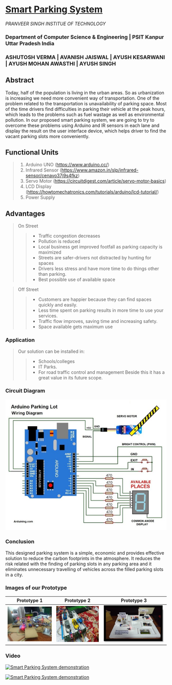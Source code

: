 # <u>**Smart Parking System**</u>
*PRANVEER SINGH INSTITUE OF TECHNOLOGY*
### Department of Computer Science & Engineering | PSIT Kanpur Uttar Pradesh India
### **ASHUTOSH VERMA | AVANISH JAISWAL | AYUSH KESARWANI | AYUSH MOHAN AWASTHI | AYUSH SINGH** 

## Abstract
<p>Today, half of the population is living in the urban areas. So as urbanization is increasing we need more convenient way of transportation. One of the problem related to the transportation is unavailability of parking space. Most of the time drivers find difficulties in parking their vehicle at the peak hours, which leads to the problems such as fuel wastage as well as environmental pollution. In our proposed smart parking system, we are going to try to overcome these problems using Arduino and IR sensors in each lane and display the result on the user interface device, which helps driver to find the vacant parking slots more conveniently. </p>

## Functional Units
> 1. Arduino UNO (<https://www.arduino.cc/>)
> 2. Infrared Sensor (<https://www.amazon.in/slp/infrared-sensor/cenavo37j9s4fkz>)
> 3. Servo Motor (<https://circuitdigest.com/article/servo-motor-basics>)
> 4. LCD Display (<https://howtomechatronics.com/tutorials/arduino/lcd-tutorial/>)
> 5. Power Supply

## Advantages
> On Street
>> - Traffic congestion decreases
>> - Pollution is reduced
>> - Local business get improved footfall as parking capacity is maximized
>> - Streets are safer-drivers not distracted by hunting for spaces
>> - Drivers less stress and have more time to do things other than parking.
>> - Best possible use of available space

> Off Street
>> - Customers are happier because they can find spaces quickly and easily.
>> - Less time spent on parking results in more time to use your services.
>> - Traffic flow improves, saving time and increasing safety.
>> - Space available gets maximum use

### Application
> Our solution can be installed in:
>> - Schools/colleges
>> - IT Parks.
>> - For road traffic control and management Beside this it has a great value in its future scope.

### Circuit Diagram
![Circuit Diagram](circuit.jpg "Circuit Diagram of our prototype")

### Conclusion
<p>This designed parking system is a simple, economic and provides effective solution to reduce the carbon footprints in the atmosphere. It reduces the risk related with the finding of parking slots in any parking area and it eliminates unnecessary travelling of vehicles across the filled parking slots in a city. </p>

### Images of our Prototype
Prototype 1             |  Prototype 2             |  Prototype 3
:----------------------:|:------------------------:|:------------------------:
![](prot1.jpg)  |  ![](prot2.jpg)  |  ![](prot3.jpg)

### Video 

[![Smart Parking System demonstration](https://img.youtube.com/vi/IArla3dv4Q8/0.jpg)](https://www.youtube.com/watch?v=IArla3dv4Q8)

[![Smart Parking System demonstration](https://img.youtube.com/vi/Cwp2El_MVZg/0.jpg)](https://www.youtube.com/watch?v=Cwp2El_MVZg)


